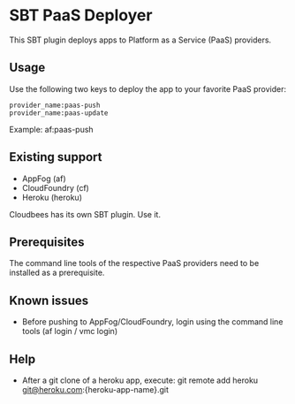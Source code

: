 # SBT PaaS Deployer #

This SBT plugin deploys apps to Platform as a Service (PaaS) providers.

## Usage ##

Use the following two keys to deploy the app to your favorite PaaS provider:

    provider_name:paas-push
    provider_name:paas-update

Example: af:paas-push

## Existing support ##

- AppFog (af)
- CloudFoundry (cf)
- Heroku (heroku)

Cloudbees has its own SBT plugin. Use it.

## Prerequisites ##

The command line tools of the respective PaaS providers need to be installed as a prerequisite.

## Known issues ##
- Before pushing to AppFog/CloudFoundry, login using the command line tools (af login / vmc login)

## Help ##
- After a git clone of a heroku app, execute:
    git remote add heroku git@heroku.com:{heroku-app-name}.git

